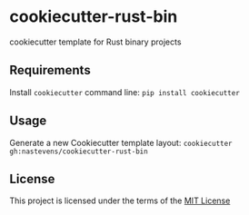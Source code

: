 cookiecutter-rust-bin
=====================

cookiecutter template for Rust binary projects

Requirements
------------
Install `cookiecutter` command line: `pip install cookiecutter`    

Usage
-----
Generate a new Cookiecutter template layout: `cookiecutter gh:nastevens/cookiecutter-rust-bin`    

License
-------
This project is licensed under the terms of the [MIT License](/LICENSE)
